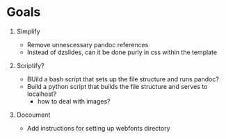 # Goals

1. Simplify
    - Remove unnescessary pandoc references
    - Instead of dzslides, can it be done purly in css within the template

3. Scriptify?
    - BUild a bash script that sets up the file structure and runs pandoc?
    - Build a python script that builds the file structure and serves to
      localhost? 
        - how to deal with images?

2. Docoument
    - Add instructions for setting up webfonts directory
